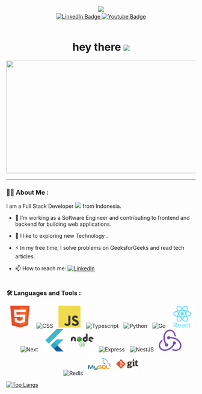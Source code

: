 <div id="header" align="center">
  <img src="https://media.giphy.com/media/M9gbBd9nbDrOTu1Mqx/giphy.gif" width="100"/>
  <div id="badges">
    <a href="https://www.linkedin.com/in/ba-yu-maulana/">
      <img src="https://img.shields.io/badge/LinkedIn-blue?style=for-the-badge&logo=linkedin&logoColor=white" alt="LinkedIn Badge"/>
    </a>
    <a href="https://www.youtube.com/@bayuzzs">
      <img src="https://img.shields.io/badge/YouTube-red?style=for-the-badge&logo=youtube&logoColor=white" alt="Youtube Badge"/>
    </a>
  </div>
  
  <img src="https://komarev.com/ghpvc/?username=bayuzzs&style=flat-square&color=blue" alt=""/>

  <h1>
    hey there
    <img src="https://media.giphy.com/media/hvRJCLFzcasrR4ia7z/giphy.gif" width="30px"/>
  </h1>
</div>

<div align="center">
  <img src="https://media.giphy.com/media/dWesBcTLavkZuG35MI/giphy.gif" width="600" height="300"/>
</div>

---

### :woman_technologist: About Me :

I am a Full Stack Developer <img src="https://media.giphy.com/media/WUlplcMpOCEmTGBtBW/giphy.gif" width="30"> from Indonesia.

- :telescope: I’m working as a Software Engineer and contributing to frontend and backend for building web applications.

- :seedling: I like to exploring new Technology .

- :zap: In my free time, I solve problems on GeeksforGeeks and read tech articles.

- :mailbox: How to reach me: [![LinkedIn](https://custom-icon-badges.demolab.com/badge/LinkedIn-0A66C2?logo=linkedin-white&logoColor=fff)](https://www.linkedin.com/in/ba-yu-maulana/)
<br><br>
### :hammer_and_wrench: Languages and Tools :
<div align="center">
  <img src="https://github.com/devicons/devicon/blob/master/icons/html5/html5-original.svg" title="HTML5" alt="HTML" width="60" height="60" hspace="5"/> 
  <img src="https://cdn.jsdelivr.net/gh/devicons/devicon@latest/icons/css3/css3-original.svg" title="CSS3" alt="CSS" width="60" height="60" hspace="5"/>
  <img src="https://github.com/devicons/devicon/blob/master/icons/javascript/javascript-original.svg" title="JavaScript" alt="JavaScript" width="60" height="60" hspace="5"/> 
  <img src="https://cdn.jsdelivr.net/gh/devicons/devicon@latest/icons/typescript/typescript-original.svg" alt="Typescript" width="60" height="60" hspace="5"/>
  <img src="https://cdn.jsdelivr.net/gh/devicons/devicon@latest/icons/python/python-original.svg" title="Python" alt="Python" width="60" height="60" hspace="5"/>
  <img src="https://cdn.jsdelivr.net/gh/devicons/devicon@latest/icons/go/go-original-wordmark.svg" title="Go" alt="Go" width="60" height="60" hspace="5"/>
  <img src="https://github.com/devicons/devicon/blob/master/icons/react/react-original-wordmark.svg" title="React" alt="React" width="60" height="60" hspace="5"/>
  <img src="https://cdn.jsdelivr.net/gh/devicons/devicon@latest/icons/nextjs/nextjs-original.svg" title="Next" alt="Next" width="60" height="60" hspace="5"/>
  <img src="https://github.com/devicons/devicon/blob/master/icons/flutter/flutter-original.svg" title="Flutter" alt="Flutter" width="60" height="60" hspace="5"/> 
  <img src="https://github.com/devicons/devicon/blob/master/icons/nodejs/nodejs-original-wordmark.svg" title="NodeJS" alt="NodeJS" width="60" height="60" hspace="5"/> 
  <img src="https://cdn.jsdelivr.net/gh/devicons/devicon@latest/icons/express/express-original.svg" title="Express" alt="Express" width="60" height="60" hspace="5"/>
  <img src="https://cdn.jsdelivr.net/gh/devicons/devicon@latest/icons/nestjs/nestjs-original.svg" title="NestJS" alt="NestJS" width="60" height="60" hspace="5" />
  <img src="https://github.com/devicons/devicon/blob/master/icons/redux/redux-original.svg" title="Redux" alt="Redux " width="60" height="60" hspace="5"/> 
  <img src="https://cdn.jsdelivr.net/gh/devicons/devicon@latest/icons/redis/redis-original.svg" title="Redis" alt="Redis " width="60" height="60" hspace="5" />
  <img src="https://github.com/devicons/devicon/blob/master/icons/mysql/mysql-original-wordmark.svg" title="MySQL"  alt="MySQL" width="60" height="60" hspace="5"/> 
  <img src="https://github.com/devicons/devicon/blob/master/icons/git/git-original-wordmark.svg" title="Git" **alt="Git" width="60" height="60" hspace="5"/>
</div>


[![Top Langs](https://github-readme-stats.vercel.app/api/top-langs/?username=bayuzzs&layout=compact&theme=vision-friendly-dark)](https://github.com/anuraghazra/github-readme-stats)
